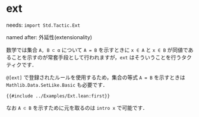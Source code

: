 # ext

needs: `import Std.Tactic.Ext`

named after: 外延性(extensionality)

数学では集合 `A, B ⊂ α` について `A = B` を示すときに `x ∈ A` と `x ∈ B` が同値であることを示すのが常套手段として行われますが，`ext` はそういうことを行うタクティクです．

`@[ext]` で登録されたルールを使用するため，集合の等式 `A = B` を示すときは `Mathlib.Data.SetLike.Basic` も必要です．

```lean
{{#include ../Examples/Ext.lean:first}}
```

なお `A ⊂ B` を示すために元を取るのは `intro x` で可能です．
